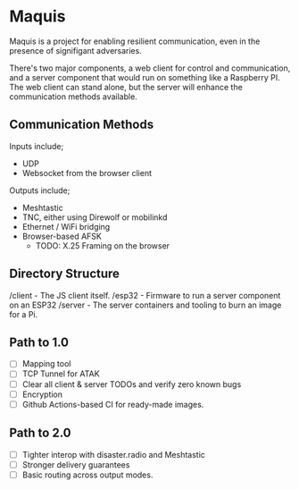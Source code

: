 Maquis
===

Maquis is a project for enabling resilient communication, even in the presence
of signifigant adversaries.

There's two major components, a web client for control and communication, and a
server component that would run on something like a Raspberry PI. The web client
can stand alone, but the server will enhance the communication methods available.

Communication Methods
---

Inputs include;
 - UDP
 - Websocket from the browser client

Outputs include;
 - Meshtastic
 - TNC, either using Direwolf or mobilinkd
 - Ethernet / WiFi bridging
 - Browser-based AFSK
   - TODO: X.25 Framing on the browser

Directory Structure
---

/client - The JS client itself.
/esp32 - Firmware to run a server component on an ESP32
/server - The server containers and tooling to burn an image for a Pi.

Path to 1.0
---

- [ ] Mapping tool
- [ ] TCP Tunnel for ATAK
- [ ] Clear all client & server TODOs and verify zero known bugs
- [ ] Encryption
- [ ] Github Actions-based CI for ready-made images.

Path to 2.0
---

- [ ] Tighter interop with disaster.radio and Meshtastic
- [ ] Stronger delivery guarantees
- [ ] Basic routing across output modes.
